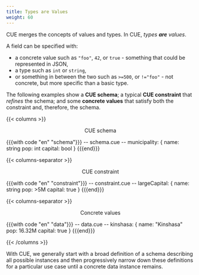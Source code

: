 ```yaml
---
title: Types are Values
weight: 60
---
```


CUE merges the concepts of values and types.
In CUE, *types **are** values*.

A field can be specified with:

- a concrete value such as `"foo"`, `42`, or `true` - something that could be
  represented in JSON,
- a type such as `int` or  `string`,
- or something in between the two such as `>=500`, or `!="foo"` - not concrete,
  but more specific than a basic type.

<!--more-->

The following examples show
a **CUE schema**;
a typical **CUE constraint** that *refines* the schema;
and some **concrete values** that satisfy both the constraint and, therefore, the schema.

{{< columns >}}

<center>CUE schema</center>

{{{with code "en" "schema"}}}
-- schema.cue --
municipality: {
	name:    string
	pop:     int
	capital: bool
}
{{{end}}}

{{< columns-separator >}}

<center>CUE constraint</center>

{{{with code "en" "constraint"}}}
-- constraint.cue --
largeCapital: {
	name:    string
	pop:     >5M
	capital: true
}
{{{end}}}

{{< columns-separator >}}

<center>Concrete values</center>

{{{with code "en" "data"}}}
-- data.cue --
kinshasa: {
	name:    "Kinshasa"
	pop:     16.32M
	capital: true
}
{{{end}}}

{{< /columns >}}

With CUE, we generally start with
a broad definition of a schema describing all possible instances
and then
progressively narrow down these definitions for a particular use case
until
a concrete data instance remains.
